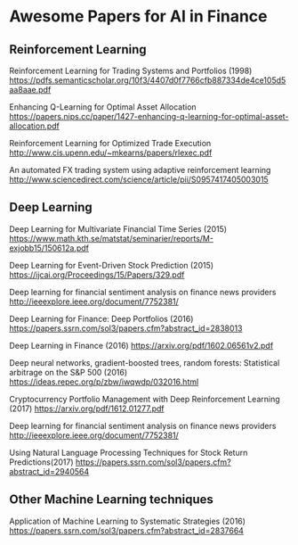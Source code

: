 # Awesome Papers for AI in Finance


## Reinforcement Learning


Reinforcement Learning for Trading Systems and Portfolios (1998) https://pdfs.semanticscholar.org/10f3/4407d0f7766cfb887334de4ce105d5aa8aae.pdf


Enhancing Q-Learning for
Optimal Asset Allocation https://papers.nips.cc/paper/1427-enhancing-q-learning-for-optimal-asset-allocation.pdf


Reinforcement Learning for Optimized Trade Execution http://www.cis.upenn.edu/~mkearns/papers/rlexec.pdf


An automated FX trading system using adaptive reinforcement learning http://www.sciencedirect.com/science/article/pii/S0957417405003015



## Deep Learning


Deep Learning for Multivariate Financial Time Series (2015) https://www.math.kth.se/matstat/seminarier/reports/M-exjobb15/150612a.pdf


Deep Learning for Event-Driven Stock Prediction (2015) https://ijcai.org/Proceedings/15/Papers/329.pdf


Deep learning for financial sentiment analysis on finance news providers http://ieeexplore.ieee.org/document/7752381/


Deep Learning for Finance: Deep Portfolios (2016) https://papers.ssrn.com/sol3/papers.cfm?abstract_id=2838013


Deep Learning in Finance (2016) https://arxiv.org/pdf/1602.06561v2.pdf


Deep neural networks, gradient-boosted trees, random forests: Statistical arbitrage on the S&P 500 (2016) https://ideas.repec.org/p/zbw/iwqwdp/032016.html


Cryptocurrency Portfolio Management with Deep Reinforcement Learning (2017) https://arxiv.org/pdf/1612.01277.pdf


Deep learning for financial sentiment analysis on finance news providers http://ieeexplore.ieee.org/document/7752381/

Using Natural Language Processing Techniques for Stock Return Predictions(2017) https://papers.ssrn.com/sol3/papers.cfm?abstract_id=2940564

## Other Machine Learning techniques


Application of Machine Learning to Systematic Strategies (2016) https://papers.ssrn.com/sol3/papers.cfm?abstract_id=2837664

